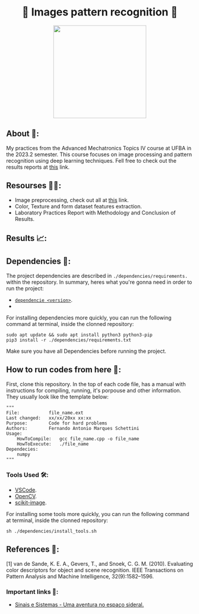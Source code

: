 <h1 align="center">🔎 Images pattern recognition 🔎</h1>

<div align="center">
	<a href="link_for_webite">
	<img height = "250em" src = "https://github.com/FernandoSchett/armazem/assets/80331486/8ac13ae3-8bc7-47e8-aedd-cf8aa98edc30" />
    </a>
</div>

## About 🤔:

My practices from the Advanced Mechatronics Topics IV course at UFBA in the 2023.2 semester. This course focuses on image processing and pattern recognition using deep learning techniques. Fell free to check out the results reports at [this](https://docs.google.com/document/d/1F-Nw7-t1BPtgF_CaDAa4xPIeDPsNzzenGKaPsVfX59E/edit?usp=sharing) link.

## Resourses 🧑‍🔬:

- Image preprocessing, check out all at [this](https://drive.google.com/drive/folders/1Jz18rqn5rmZc3P3cgSwTJR4RhUqF62wa?usp=sharing) link.
- Color, Texture and form dataset features extraction.
- Laboratory Practices Report with Methodology and Conclusion of Results.

## Results 📈:

## Dependencies 🚚:

The project dependencies are described in  ```./dependencies/requirements.``` within the repository. In summary, heres what you're gonna need in order to run the project:

- [```dependencie <version>```](http:link.com).
- 

For installing dependencies more quickly, you can run the following command at terminal, inside the clonned repository:

	sudo apt update && sudo apt install python3 python3-pip
    pip3 install -r ./dependencies/requirements.txt

Make sure you have all Dependencies before running the project.

## How to run codes from here 🏃:

First, clone this repository. In the top of each code file, has a manual with instructions for compiling, running, it's porpouse and other information. They usually look like the template below:

	"""
	File:           file_name.ext
	Last changed:   xx/xx/20xx xx:xx
	Purpose:        Code for hard problems         
	Authors:        Fernando Antonio Marques Schettini   
	Usage: 
		HowToCompile:   gcc file_name.cpp -o file_name
		HowToExecute:   ./file_name           
	Dependecies:
		numpy
	"""

### Tools Used 🛠️: 

- [VSCode](https://code.visualstudio.com/).
- [OpenCV](https://opencv.org/).
- [scikit-image](https://scikit-image.org/).

For installing some tools more quickly, you can run the following command at terminal, inside the clonned repository:

    sh ./dependencies/install_tools.sh

## References 📙:
	
[1] van de Sande, K. E. A., Gevers, T., and Snoek, C. G. M. (2010). Evaluating color
descriptors for object and scene recognition. IEEE Transactions on Pattern Analysis and
Machine Intelligence, 32(9):1582–1596.
	
### Important links 🔗:

- [Sinais e Sistemas - Uma aventura no espaço sideral.](https://youtu.be/cYozmo6lq5w?si=oo1t_IoSxGOMmIkZ)